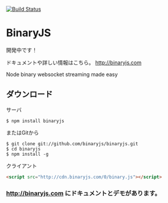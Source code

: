 [![Build Status](https://secure.travis-ci.org/binaryjs/binaryjs.png)](http://travis-ci.org/binaryjs/binaryjs)

BinaryJS
========

開発中です！

ドキュメントや詳しい情報はこちら。
http://binaryjs.com

Node binary websocket streaming made easy


## ダウンロード

サーバ

```console
$ npm install binaryjs
```
またはGitから
```console
$ git clone git://github.com/binaryjs/binaryjs.git
$ cd binaryjs 
$ npm install -g
```

クライアント

```html
<script src="http://cdn.binaryjs.com/0/binary.js"></script>
```

### http://binaryjs.com にドキュメントとデモがあります。

